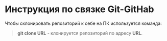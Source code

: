 # Инструкция по связке Git-GitHab

Чтобы склонировать репозиторий к себе на ПК используется команда:
> **git clone URL** - клонируется репозиторий по адресу **URL**.